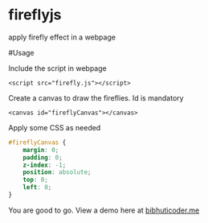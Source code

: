 # fireflyjs
apply firefly effect in a webpage

#Usage

Include the script in webpage 

`<script src="firefly.js"></script>`

Create a canvas to draw the fireflies. Id is mandatory

`<canvas id="fireflyCanvas"></canvas>`

Apply some CSS as needed
```css
#fireflyCanvas {
    margin: 0;
    padding: 0;
    z-index: -1;
    position: absolute;
    top: 0;
    left: 0;
}
```

You are good to go. View a demo here at [bibhuticoder.me](http://bibhuticoder.me/)

